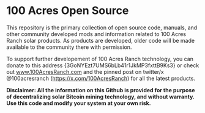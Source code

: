 # 100 Acres Open Source
This repository is the primary collection of open source code, manuals, and other community developed mods and information related to 100 Acres Ranch solar products.  As products are developed, older code will be made available to the community there with permission.  

To support further developement of 100 Acres Ranch technology, you can donate to this address {3GoNYEzt7UMS6bLb41r1JkMP3fxttB9Ks3} or check out www.100AcresRanch.com and the pinned post on twitter/x @100acresranch (https://x.com/100AcresRanch) for all the latest products.

**Disclaimer: All the information on this Github is provided for the purpose of decentralizing solar Bitcoin mining technology, and without warranty.  Use this code and modify your system at your own risk.**

